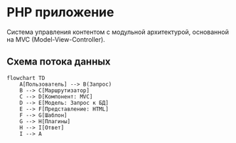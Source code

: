 # PHP приложение

Система управления контентом с модульной архитектурой, основанной на MVC (Model-View-Controller).

## Схема потока данных
```mermaid
flowchart TD
    A[Пользователь] --> B(Запрос)
    B --> C[Маршрутизатор]
    C --> D[Компонент: MVC]
    D --> E[Модель: Запрос к БД]
    E --> F[Представление: HTML]
    F --> G[Шаблон]
    G --> H[Плагины]
    H --> I[Ответ]
    I --> A
```
